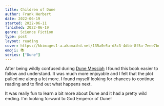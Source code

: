 ```yaml
---
title: Children of Dune
author: Frank Herbert
date: 2022-06-19
started: 2022-06-11
finished: 2022-06-19
genre: Science Fiction
type: post
layout: reading
cover: https://kbimages1-a.akamaihd.net/135a0e5a-d8c3-4dbb-8f5a-7eee7bd7f8a6/353/569/90/False/children-of-dune.jpg
emoji: 📚
series: ["Dune"]
---
```


After being wildly confused during [Dune Messiah](/reading/2022-01-19-dune-messiah/) I found this book easier to follow and understand. It was much more enjoyable and I felt that the plot pulled me along a lot more. I found myself looking for chances to continue reading and to find out what happens next.

It was really fun to learn a bit more about Dune and it had a pretty wild ending. I'm looking forward to God Emperor of Dune!
